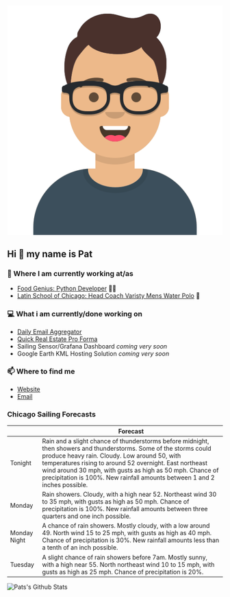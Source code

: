 [![Social banner for p-j-falconer](https://raw.githubusercontent.com/P-J-FALCONER/P-J-FALCONER/master/assets/avataaars.svg)](https://patfalconer.com/)
## Hi :wave: my name is Pat

### 💼 Where I am currently working at/as
- [Food Genius: Python Developer](https://getfoodgenius.com/) 🍔🐍
- [Latin School of Chicago: Head Coach Varisty Mens Water Polo](https://www.latinschool.org/) 🤽


### 💻 What i am currently/done working on
 - [Daily Email Aggregator](https://github.com/P-J-FALCONER/dott_daily_mail)
 - [Quick Real Estate Pro Forma](https://github.com/P-J-FALCONER/henry)
 - Sailing Sensor/Grafana Dashboard *coming very soon*
 - Google Earth KML Hosting Solution *coming very soon*

### 📫 Where to find me
 - [Website](https://patfalconer.com/)
 - [Email](mailto:patrick.j.falconer@gmail.com)


### Chicago Sailing Forecasts
|   | Forecast  |
|---|---|
| Tonight | Rain and a slight chance of thunderstorms before midnight, then showers and thunderstorms. Some of the storms could produce heavy rain. Cloudy. Low around 50, with temperatures rising to around 52 overnight. East northeast wind around 30 mph, with gusts as high as 50 mph. Chance of precipitation is 100%. New rainfall amounts between 1 and 2 inches possible. |
| Monday | Rain showers. Cloudy, with a high near 52. Northeast wind 30 to 35 mph, with gusts as high as 50 mph. Chance of precipitation is 100%. New rainfall amounts between three quarters and one inch possible. |
| Monday Night | A chance of rain showers. Mostly cloudy, with a low around 49. North wind 15 to 25 mph, with gusts as high as 40 mph. Chance of precipitation is 30%. New rainfall amounts less than a tenth of an inch possible. |
| Tuesday | A slight chance of rain showers before 7am. Mostly sunny, with a high near 55. North northeast wind 10 to 15 mph, with gusts as high as 25 mph. Chance of precipitation is 20%. |

![Pats's Github Stats](https://github-readme-stats.vercel.app/api?username=p-j-falconer&show_icons=true&theme=radical)
